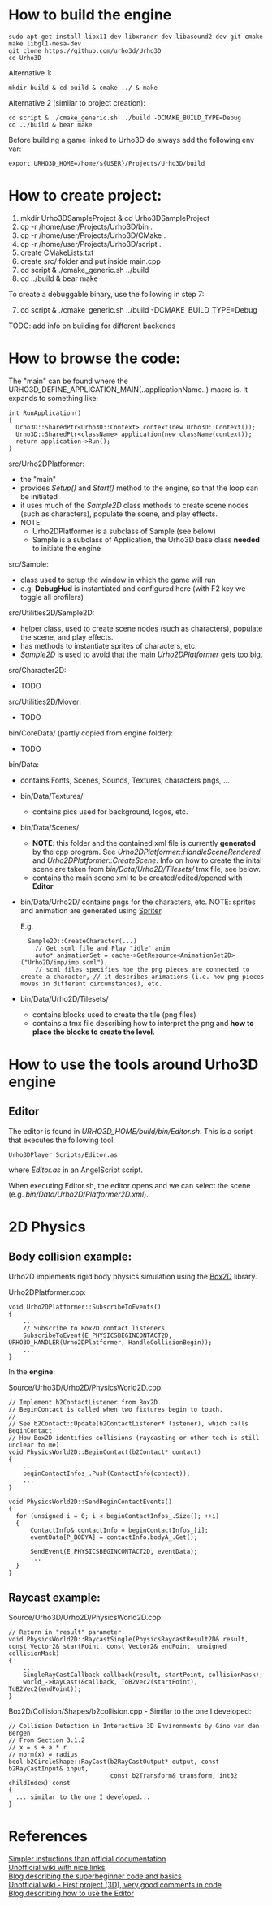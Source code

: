 # How to build the engine

    sudo apt-get install libx11-dev libxrandr-dev libasound2-dev git cmake make libgl1-mesa-dev
    git clone https://github.com/urho3d/Urho3D
    cd Urho3D

Alternative 1:

    mkdir build & cd build & cmake ../ & make

Alternative 2 (similar to project creation):

    cd script & ./cmake_generic.sh ../build -DCMAKE_BUILD_TYPE=Debug
    cd ../build & bear make

Before building a game linked to Urho3D do always add the following env var:

    export URHO3D_HOME=/home/${USER}/Projects/Urho3D/build

# How to create project:

1. mkdir Urho3DSampleProject & cd Urho3DSampleProject
2. cp -r /home/user/Projects/Urho3D/bin .
3. cp -r /home/user/Projects/Urho3D/CMake .
4. cp -r /home/user/Projects/Urho3D/script .
5. create CMakeLists.txt
6. create src/ folder and put inside main.cpp
7. cd script & ./cmake_generic.sh ../build
8. cd ../build & bear make

To create a debuggable binary, use the following in step 7:

7. cd script & ./cmake_generic.sh ../build -DCMAKE_BUILD_TYPE=Debug

TODO: add info on building for different backends

# How to browse the code:

The "main" can be found where the URHO3D_DEFINE_APPLICATION_MAIN(..applicationName..) macro is.
It expands to something like:

    int RunApplication()
    {
      Urho3D::SharedPtr<Urho3D::Context> context(new Urho3D::Context());
      Urho3D::SharedPtr<className> application(new className(context));
      return application->Run();
    }

src/Urho2DPlatformer:
- the "main"
- provides *Setup()* and *Start()* method to the engine, so that the loop can be initiated
- it uses much of the *Sample2D* class methods to create scene nodes (such as characters), populate the scene, and play effects.
- NOTE:
  - Urho2DPlatformer is a subclass of Sample (see below)
  - Sample is a subclass of Application, the Urho3D base class **needed** to initiate the engine

src/Sample:
- class used to setup the window in which the game will run
- e.g. **DebugHud** is instantiated and configured here (with F2 key we toggle all profilers)

src/Utilities2D/Sample2D:
- helper class, used to create scene nodes (such as characters), populate the scene, and play effects.
- has methods to instantiate sprites of characters, etc.
- *Sample2D* is used to avoid that the main *Urho2DPlatformer* gets too big.

src/Character2D:
- TODO

src/Utilities2D/Mover:
- TODO

bin/CoreData/ (partly copied from engine folder):
- TODO

bin/Data:
- contains Fonts, Scenes, Sounds, Textures, characters pngs, ...

- bin/Data/Textures/
  - contains pics used for background, logos, etc.

- bin/Data/Scenes/
  - **NOTE**: this folder and the contained xml file is currently **generated** by the cpp program. See *Urho2DPlatformer::HandleSceneRendered* and *Urho2DPlatformer::CreateScene*.
  Info on how to create the inital scene are taken from *bin/Data/Urho2D/Tilesets/* tmx file,
  see below.
  - contains the main scene xml to be created/edited/opened with **Editor**

- bin/Data/Urho2D/ contains pngs for the characters, etc. NOTE: sprites and animation are generated using [Spriter](http://www.brashmonkey.com/spriter.htm).

    E.g.

        Sample2D::CreateCharacter(...)
          // Get scml file and Play "idle" anim
          auto* animationSet = cache->GetResource<AnimationSet2D>("Urho2D/imp/imp.scml");
          // scml files specifies hoe the png pieces are connected to create a character, // it describes animations (i.e. how png pieces moves in different circumstances), etc.

- bin/Data/Urho2D/Tilesets/
  - contains blocks used to create the tile (png files)
  - contains a tmx file describing how to interpret the png and **how to place the blocks to create the level**.

# How to use the tools around Urho3D engine

## Editor

The editor is found in *URHO3D_HOME/build/bin/Editor.sh*. This is a script that executes the following tool:

```
Urho3DPlayer Scripts/Editor.as
```

where *Editor.as* in an AngelScript script.

When executing Editor.sh, the editor opens and we can select the scene (e.g. *bin/Data/Urho2D/Platformer2D.xml*).

# 2D Physics

## Body collision example:

Urho2D implements rigid body physics simulation using the [Box2D](http://box2d.org/manual.pdf) library.

Urho2DPlatformer.cpp:
```
void Urho2DPlatformer::SubscribeToEvents()
{
    ...
    // Subscribe to Box2D contact listeners
    SubscribeToEvent(E_PHYSICSBEGINCONTACT2D, URHO3D_HANDLER(Urho2DPlatformer, HandleCollisionBegin));
    ...
}
```

In the **engine**:

Source/Urho3D/Urho2D/PhysicsWorld2D.cpp:
```
// Implement b2ContactListener from Box2D.
// BeginContact is called when two fixtures begin to touch.
//
// See b2Contact::Update(b2ContactListener* listener), which calls BeginContact!
// How Box2D identifies collisions (raycasting or other tech is still unclear to me)
void PhysicsWorld2D::BeginContact(b2Contact* contact)
{
    ...
    beginContactInfos_.Push(ContactInfo(contact));
    ...
}

void PhysicsWorld2D::SendBeginContactEvents()
{
  for (unsigned i = 0; i < beginContactInfos_.Size(); ++i)
  {
      ContactInfo& contactInfo = beginContactInfos_[i];
      eventData[P_BODYA] = contactInfo.bodyA_.Get();
      ...
      SendEvent(E_PHYSICSBEGINCONTACT2D, eventData);
      ...
  }
}
```

## Raycast example:

Source/Urho3D/Urho2D/PhysicsWorld2D.cpp:
```
// Return in "result" parameter
void PhysicsWorld2D::RaycastSingle(PhysicsRaycastResult2D& result, const Vector2& startPoint, const Vector2& endPoint, unsigned collisionMask)
{
    ...
    SingleRayCastCallback callback(result, startPoint, collisionMask);
    world_->RayCast(&callback, ToB2Vec2(startPoint), ToB2Vec2(endPoint));
}
```

Box2D/Collision/Shapes/b2collision.cpp - Similar to the one I developed:
```
// Collision Detection in Interactive 3D Environments by Gino van den Bergen
// From Section 3.1.2
// x = s + a * r
// norm(x) = radius
bool b2CircleShape::RayCast(b2RayCastOutput* output, const b2RayCastInput& input,
							const b2Transform& transform, int32 childIndex) const
{
  ... similar to the one I developed...
}
```

# References

[Simpler instuctions than official documentation](https://github.com/urho3d/Urho3D/wiki)  
[Unofficial wiki with nice links](https://urho3d.fandom.com/wiki/Unofficial_Urho3D_Wiki)  
[Blog describing the superbeginner code and basics](https://darkdove.proboards.com/thread/30/urho-flow-1)  
[Unofficial wiki - First project (3D), very good comments in code](https://urho3d.fandom.com/wiki/First_Project)  
[Blog describing how to use the Editor](https://darkdove.proboards.com/thread/15/urho3d-editor-simple-guide)
